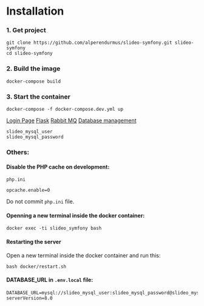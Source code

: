 # Installation

### 1. Get project
```
git clone https://github.com/alperendurmus/slideo-symfony.git slideo-symfony
cd slideo-symfony
```

### 2. Build the image
```
docker-compose build
```

### 3. Start the container
```
docker-compose -f docker-compose.dev.yml up
```

[Login Page](https://localhost:5500/login)
[Flask](http://localhost:5501)
[Rabbit MQ](http://localhost:5502)
[Database management](http://localhost:5503)
```
slideo_mysql_user
slideo_mysql_password
```
### Others:
#### Disable the PHP cache on development:
`php.ini`
```
opcache.enable=0
```
Do not commit `php.ini` file.
#### Openning a new terminal inside the docker container:
```
docker exec -ti slideo_symfony bash
```
#### Restarting the server
Open a new terminal inside the docker container and run this:
```
bash docker/restart.sh
```

#### DATABASE_URL in `.env.local` file:
```
DATABASE_URL=mysql://slideo_mysql_user:slideo_mysql_password@slideo_mysql:3306/slideo?serverVersion=8.0
```
